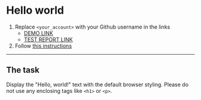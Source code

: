 # Hello world
1. Replace `<your_account>` with your Github username in the links
    - [DEMO LINK](https://Denchepornyuk.github.io/layout_hello-world/) <br>
    - [TEST REPORT LINK](https://Denchepornyuk.github.io/layout_hello-world/report/html_report/)
2. Follow [this instructions](https://mate-academy.github.io/layout_task-guideline/)
___

## The task 
Display the "Hello, world!" text with the default browser styling. Please do not 
use any enclosing tags like `<h1>` or `<p>`.
